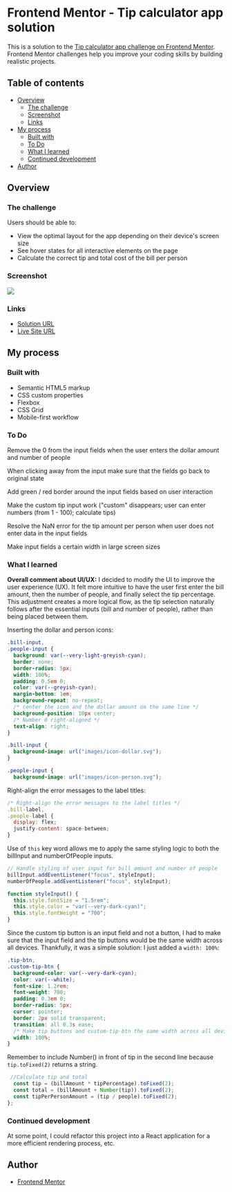 # Frontend Mentor - Tip calculator app solution

This is a solution to the [Tip calculator app challenge on Frontend Mentor](https://www.frontendmentor.io/challenges/tip-calculator-app-ugJNGbJUX). Frontend Mentor challenges help you improve your coding skills by building realistic projects.

## Table of contents

- [Overview](#overview)
  - [The challenge](#the-challenge)
  - [Screenshot](#screenshot)
  - [Links](#links)
- [My process](#my-process)
  - [Built with](#built-with)
  - [To Do](#to-do)
  - [What I learned](#what-i-learned)
  - [Continued development](#continued-development)
- [Author](#author)

## Overview

### The challenge

Users should be able to:

- View the optimal layout for the app depending on their device's screen size
- See hover states for all interactive elements on the page
- Calculate the correct tip and total cost of the bill per person

### Screenshot

![](./screenshot.jpg)

### Links

- [Solution URL](https://github.com/codercreative/tip-calculator-app)
- [Live Site URL](https://your-live-site-url.com)

## My process

### Built with

- Semantic HTML5 markup
- CSS custom properties
- Flexbox
- CSS Grid
- Mobile-first workflow

### To Do

Remove the 0 from the input fields when the user enters the dollar amount and number of people

When clicking away from the input make sure that the fields go back to original state

Add green / red border around the input fields based on user interaction

Make the custom tip input work ("custom" disappears; user can enter numbers (from 1 - 100); calculate tips)

Resolve the NaN error for the tip amount per person when user does not enter data in the input fields

Make input fields a certain width in large screen sizes

### What I learned

**Overall comment about UI/UX:** I decided to modify the UI to improve the user experience (UX). It felt more intuitive to have the user first enter the bill amount, then the number of people, and finally select the tip percentage. This adjustment creates a more logical flow, as the tip selection naturally follows after the essential inputs (bill and number of people), rather than being placed between them.

Inserting the dollar and person icons:

```css
.bill-input,
.people-input {
  background: var(--very-light-greyish-cyan);
  border: none;
  border-radius: 5px;
  width: 100%;
  padding: 0.5em 0;
  color: var(--greyish-cyan);
  margin-bottom: 1em;
  background-repeat: no-repeat;
  /* center the icon and the dollar amount on the same line */
  background-position: 10px center;
  /* Number 0 right-aligned */
  text-align: right;
}

.bill-input {
  background-image: url("images/icon-dollar.svg");
}

.people-input {
  background-image: url("images/icon-person.svg");
```

Right-align the error messages to the label titles:

```js
/* Right-align the error messages to the label titles */
.bill-label,
.people-label {
  display: flex;
  justify-content: space-between;
}
```

Use of `this` key word allows me to apply the same styling logic to both the billInput and numberOfPeople inputs.

```js
// Handle styling of user input for bill amount and number of people
billInput.addEventListener("focus", styleInput);
numberOfPeople.addEventListener("focus", styleInput);

function styleInput() {
  this.style.fontSize = "1.5rem";
  this.style.color = "var(--very-dark-cyan)";
  this.style.fontWeight = "700";
}
```

Since the custom tip button is an input field and not a button, I had to make sure that the input field and the tip buttons would be the same width across all devices. Thankfully, it was a simple solution: I just added a `width: 100%`:

```css
.tip-btn,
.custom-tip-btn {
  background-color: var(--very-dark-cyan);
  color: var(--white);
  font-size: 1.2rem;
  font-weight: 700;
  padding: 0.3em 0;
  border-radius: 5px;
  cursor: pointer;
  border: 2px solid transparent;
  transition: all 0.3s ease;
  /* Make tip buttons and custom-tip-btn the same width across all devices */
  width: 100%;
}
```

Remember to include Number() in front of tip in the second line because `tip.toFixed(2)` returns a string.

```js
 //Calculate tip and total
  const tip = (billAmount * tipPercentage).toFixed(2);
  const total = (billAmount + Number(tip)).toFixed(2);
  const tipPerPersonAmount = (tip / people).toFixed(2);
};
```

### Continued development

At some point, I could refactor this project into a React application for a more efficient rendering process, etc.

## Author

- [Frontend Mentor](https://www.frontendmentor.io/profile/codercreative)
